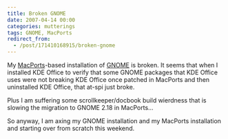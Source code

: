```yaml
---
title: Broken GNOME
date: 2007-04-14 00:00
categories: mutterings
tags: GNOME, MacPorts
redirect_from:
  - /post/171410168915/broken-gnome
---
```

My [MacPorts](http://www.macports.org)-based installation of [GNOME](http://www.gnome.org) is broken. It seems that when I installed KDE Office to verify that some GNOME packages that KDE Office uses were not breaking KDE Office once patched in MacPorts and then uninstalled KDE Office, that at-spi just broke.

Plus I am suffering some scrollkeeper/docbook build wierdness that is slowing the migration to GNOME 2.18 in MacPorts&hellip;

So anyway, I am axing my GNOME installation and my MacPorts installation and starting over from scratch this weekend.
